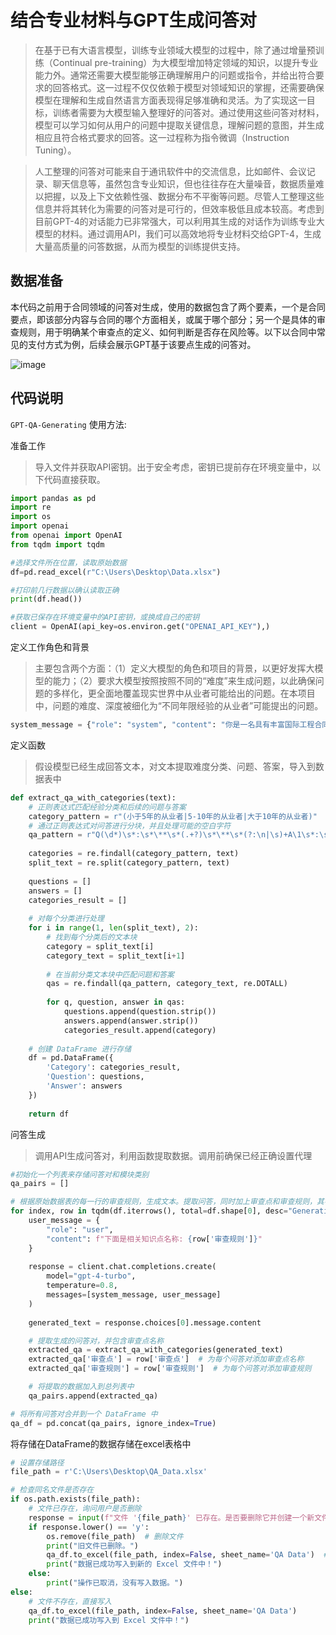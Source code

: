 # 结合专业材料与GPT生成问答对

>在基于已有大语言模型，训练专业领域大模型的过程中，除了通过增量预训练（Continual pre-training）为大模型增加特定领域的知识，以提升专业能力外。通常还需要大模型能够正确理解用户的问题或指令，并给出符合要求的回答格式。这一过程不仅仅依赖于模型对领域知识的掌握，还需要确保模型在理解和生成自然语言方面表现得足够准确和灵活。为了实现这一目标，训练者需要为大模型输入整理好的问答对。通过使用这些问答对材料，模型可以学习如何从用户的问题中提取关键信息，理解问题的意图，并生成相应且符合格式要求的回答。这一过程称为指令微调（Instruction Tuning）。

>人工整理的问答对可能来自于通讯软件中的交流信息，比如邮件、会议记录、聊天信息等，虽然包含专业知识，但也往往存在大量噪音，数据质量难以把握，以及上下文依赖性强、数据分布不平衡等问题。尽管人工整理这些信息并将其转化为需要的问答对是可行的，但效率极低且成本较高。考虑到目前GPT-4的对话能力已非常强大，可以利用其生成的对话作为训练专业大模型的材料。通过调用API，我们可以高效地将专业材料交给GPT-4，生成大量高质量的问答数据，从而为模型的训练提供支持。

## 数据准备
本代码之前用于合同领域的问答对生成，使用的数据包含了两个要素，一个是合同要点，即该部分内容与合同的哪个方面相关，或属于哪个部分；另一个是具体的审查规则，用于明确某个审查点的定义、如何判断是否存在风险等。以下以合同中常见的支付方式为例，后续会展示GPT基于该要点生成的问答对。

![image](https://github.com/user-attachments/assets/4fec875e-5616-49ad-9571-90a75bc9cc9d)

## 代码说明

`GPT-QA-Generating` 使用方法:

准备工作
>导入文件并获取API密钥。出于安全考虑，密钥已提前存在环境变量中，以下代码直接获取。

```python
import pandas as pd
import re
import os
import openai
from openai import OpenAI
from tqdm import tqdm

#选择文件所在位置，读取原始数据
df=pd.read_excel(r"C:\Users\Desktop\Data.xlsx")

#打印前几行数据以确认读取正确
print(df.head())

#获取已保存在环境变量中的API密钥，或换成自己的密钥
client = OpenAI(api_key=os.environ.get("OPENAI_API_KEY"),)
```

定义工作角色和背景
>主要包含两个方面：（1）定义大模型的角色和项目的背景，以更好发挥大模型的能力；（2）要求大模型按照按照不同的“难度”来生成问题，以此确保问题的多样化，更全面地覆盖现实世界中从业者可能给出的问题。在本项目中，问题的难度、深度被细化为“不同年限经验的从业者”可能提出的问题。

```python
system_message = {"role": "system", "content": "你是一名具有丰富国际工程合同管理经验、AI相关经验的LLM模型训练师，我需要大量的问答数据对模型进行训练，因此需要你帮助生成。请站在承包商一方从业人员的角度，以符合逻辑的方式进行提问和回答，你可以生成多条，从而覆盖这个知识点，并展现出不同的形式。要求领域为国际工程商务合同管理，从“小于5年的从业者”，“5-10年的从业者”，“大于10年的从业者”，根据这些用户可能出现的疑问生成不同难度的问答，问答前先展示是三类从业者中哪一类，然后给出问题：Q计数:问题内容，如Q1....Q2；答案：A计数:答案内容,"}
```

定义函数
>假设模型已经生成回答文本，对文本提取难度分类、问题、答案，导入到数据表中

```python
def extract_qa_with_categories(text):
    # 正则表达式匹配经验分类和后续的问题与答案
    category_pattern = r"(小于5年的从业者|5-10年的从业者|大于10年的从业者)"
    # 通过正则表达式对问答进行分块，并且处理可能的空白字符
    qa_pattern = r"Q(\d*)\s*:\s*\**\s*(.+?)\s*\**\s*(?:\n|\s)+A\1\s*:\s*(.+?)(?=(?:\n\s*|\s*)Q\d*|\Z)"
    
    categories = re.findall(category_pattern, text)
    split_text = re.split(category_pattern, text)
    
    questions = []
    answers = []
    categories_result = []
    
    # 对每个分类进行处理
    for i in range(1, len(split_text), 2):
        # 找到每个分类后的文本块
        category = split_text[i]
        category_text = split_text[i+1]
        
        # 在当前分类文本块中匹配问题和答案
        qas = re.findall(qa_pattern, category_text, re.DOTALL)
        
        for q, question, answer in qas:
            questions.append(question.strip())
            answers.append(answer.strip())
            categories_result.append(category)
    
    # 创建 DataFrame 进行存储
    df = pd.DataFrame({
        'Category': categories_result,
        'Question': questions,
        'Answer': answers
    })
    
    return df
```

问答生成
>调用API生成问答对，利用函数提取数据。调用前确保已经正确设置代理

```python
#初始化一个列表来存储问答对和模块类别
qa_pairs = []

# 根据原始数据表的每一行的审查规则，生成文本。提取问答，同时加上审查点和审查规则，其中tqdm提供了进度条功能
for index, row in tqdm(df.iterrows(), total=df.shape[0], desc="Generating QA Pairs"):
    user_message = {
        "role": "user", 
        "content": f"下面是相关知识点名称: {row['审查规则']}"
    }
    
    response = client.chat.completions.create(
        model="gpt-4-turbo",
        temperature=0.8,
        messages=[system_message, user_message]
    )
    
    generated_text = response.choices[0].message.content

    # 提取生成的问答对，并包含审查点名称
    extracted_qa = extract_qa_with_categories(generated_text)
    extracted_qa['审查点'] = row['审查点']  # 为每个问答对添加审查点名称
    extracted_qa['审查规则'] = row['审查规则']  # 为每个问答对添加审查规则

    # 将提取的数据加入到总列表中
    qa_pairs.append(extracted_qa)

# 将所有问答对合并到一个 DataFrame 中
qa_df = pd.concat(qa_pairs, ignore_index=True)
```

将存储在DataFrame的数据存储在excel表格中
```python
# 设置存储路径
file_path = r'C:\Users\Desktop\QA_Data.xlsx'

# 检查同名文件是否存在
if os.path.exists(file_path):
    # 文件已存在，询问用户是否删除
    response = input(f"文件 '{file_path}' 已存在。是否要删除它并创建一个新文件？(y/n): ")
    if response.lower() == 'y':
        os.remove(file_path)  # 删除文件
        print("旧文件已删除。")
        qa_df.to_excel(file_path, index=False, sheet_name='QA Data')  # 写入新文件
        print("数据已成功写入到新的 Excel 文件中！")
    else:
        print("操作已取消，没有写入数据。")
else:
    # 文件不存在，直接写入
    qa_df.to_excel(file_path, index=False, sheet_name='QA Data')
    print("数据已成功写入到 Excel 文件中！")
```
    
